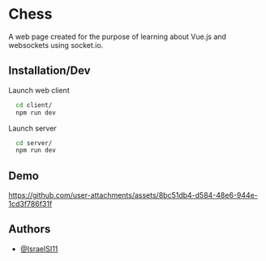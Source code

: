 
# Chess

A web page created for the purpose of learning about Vue.js and websockets using socket.io.


## Installation/Dev

Launch web client

```bash
  cd client/
  npm run dev
```

Launch server

```bash
  cd server/
  npm run dev
```
    
## Demo

https://github.com/user-attachments/assets/8bc51db4-d584-48e6-944e-1cd3f786f31f

## Authors

- [@IsraelSI11](https://www.github.com/IsraelSI11)

